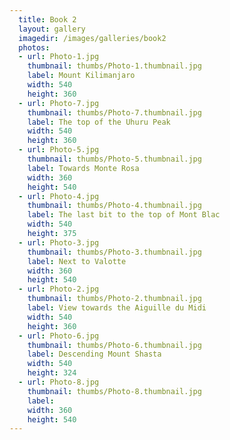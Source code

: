 ```yaml
---
  title: Book 2
  layout: gallery
  imagedir: /images/galleries/book2
  photos:
  - url: Photo-1.jpg
    thumbnail: thumbs/Photo-1.thumbnail.jpg
    label: Mount Kilimanjaro
    width: 540
    height: 360
  - url: Photo-7.jpg
    thumbnail: thumbs/Photo-7.thumbnail.jpg
    label: The top of the Uhuru Peak
    width: 540
    height: 360
  - url: Photo-5.jpg
    thumbnail: thumbs/Photo-5.thumbnail.jpg
    label: Towards Monte Rosa
    width: 360
    height: 540
  - url: Photo-4.jpg
    thumbnail: thumbs/Photo-4.thumbnail.jpg
    label: The last bit to the top of Mont Blac
    width: 540
    height: 375
  - url: Photo-3.jpg
    thumbnail: thumbs/Photo-3.thumbnail.jpg
    label: Next to Valotte
    width: 360
    height: 540
  - url: Photo-2.jpg
    thumbnail: thumbs/Photo-2.thumbnail.jpg
    label: View towards the Aiguille du Midi
    width: 540
    height: 360
  - url: Photo-6.jpg
    thumbnail: thumbs/Photo-6.thumbnail.jpg
    label: Descending Mount Shasta
    width: 540
    height: 324
  - url: Photo-8.jpg
    thumbnail: thumbs/Photo-8.thumbnail.jpg
    label: 
    width: 360
    height: 540
---
```


